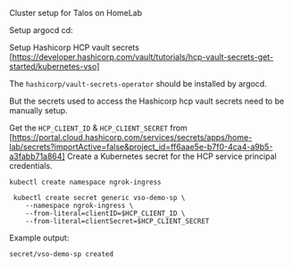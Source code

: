 Cluster setup for Talos on HomeLab

Setup argocd cd:

Setup Hashicorp HCP vault secrets [https://developer.hashicorp.com/vault/tutorials/hcp-vault-secrets-get-started/kubernetes-vso]

The `hashicorp/vault-secrets-operator` should be installed by argocd.

But the secrets used to access the Hashicorp hcp vault secrets need to be manually setup.

Get the `HCP_CLIENT_ID` & `HCP_CLIENT_SECRET` from [https://portal.cloud.hashicorp.com/services/secrets/apps/home-lab/secrets?importActive=false&project_id=ff6aae5e-b7f0-4ca4-a9b5-a3fabb71a864]
Create a Kubernetes secret for the HCP service principal credentials.
```
kubectl create namespace ngrok-ingress
```

```
 kubectl create secret generic vso-demo-sp \
    --namespace ngrok-ingress \
    --from-literal=clientID=$HCP_CLIENT_ID \
    --from-literal=clientSecret=$HCP_CLIENT_SECRET
```
Example output:
```
secret/vso-demo-sp created
```
